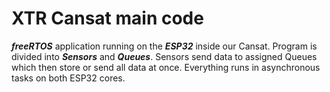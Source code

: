 # XTR Cansat main code
***freeRTOS*** application running on the ***ESP32*** inside our Cansat.
Program is divided into ***Sensors*** and ***Queues***. Sensors send data to assigned Queues which then store or send all data at once.
Everything runs in asynchronous tasks on both ESP32 cores.
